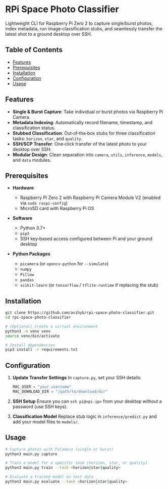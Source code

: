 # RPi Space Photo Classifier

Lightweight CLI for Raspberry Pi Zero 2 to capture single/burst photos, index metadata, run image‑classification stubs, and seamlessly transfer the latest shot to a ground desktop over SSH.

## Table of Contents

* [Features](#features)
* [Prerequisites](#prerequisites)
* [Installation](#installation)
* [Configuration](#configuration)
* [Usage](#usage)

## Features

* **Single & Burst Capture**: Take individual or burst photos via Raspberry Pi Camera.
* **Metadata Indexing**: Automatically record filename, timestamp, and classification status.
* **Stubbed Classification**: Out‑of‑the‑box stubs for three classification tasks: `horizon`, `star`, and `quality`.
* **SSH/SCP Transfer**: One‑click transfer of the latest photo to your desktop over SSH.
* **Modular Design**: Clean separation into `camera`, `utils`, `inference`, `models`, and `data` modules.

## Prerequisites

* **Hardware**

  * Raspberry Pi Zero 2 with Raspberry Pi Camera Module V2 (enabled via `sudo raspi-config`)
  * MicroSD card with Raspberry Pi OS

* **Software**

  * Python 3.7+
  * `pip3`
  * SSH key‑based access configured between Pi and your ground desktop

* **Python Packages**

  * `picamera` (or `opencv-python` for `--simulate`)
  * `numpy`
  * `Pillow`
  * `pandas`
  * `scikit-learn` (or `tensorflow` / `tflite-runtime` if replacing the stub)

## Installation

```bash
git clone https://github.com/avihyb/rpi-space-photo-classifier.git
cd rpi-space-photo-classifier

# (Optional) Create a virtual environment
python3 -m venv venv
source venv/bin/activate

# Install dependencies
pip3 install -r requirements.txt
```

## Configuration

1. **Update Transfer Settings**
   In `capture.py`, set your SSH details:

   ```python
   MAC_USER = "your_username"
   MAC_DOWNLOAD_DIR = "/path/to/download/dir"
   ```
2. **SSH Setup**
   Ensure you can `ssh pi@<pi-ip>` from your desktop without a password (use SSH keys).
3. **Classification Model**
   Replace stub logic in `inference/predict.py` and add your model files to `models/`.

## Usage

```bash
# Capture photos with PiCamera (single or burst)
python3 main.py capture

# Train a model for a specific task (horizon, star, or quality)
python3 main.py train --task <horizon|star|quality>

# Evaluate a trained model on test data
python3 main.py evaluate --task <horizon|star|quality>
```

